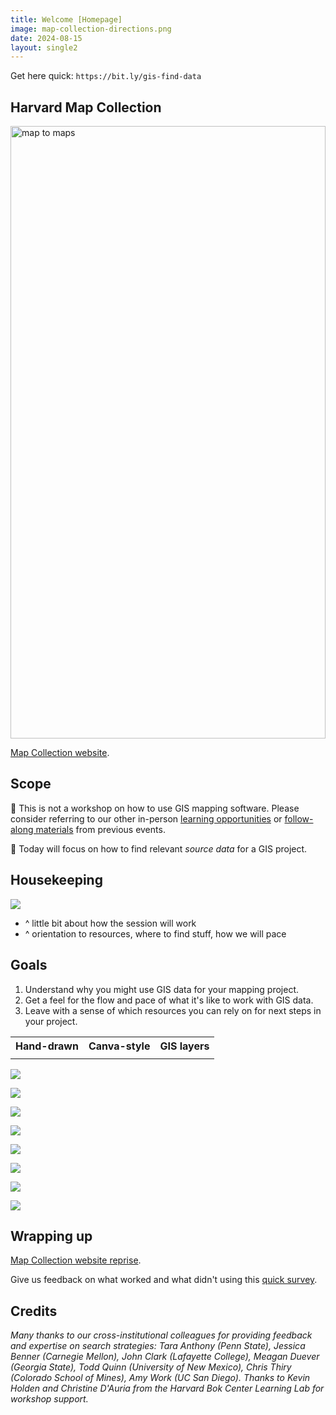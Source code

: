 ```yaml
---
title: Welcome [Homepage]
image: map-collection-directions.png
date: 2024-08-15
layout: single2
---
```


Get here quick: 
`https://bit.ly/gis-find-data`

## Harvard Map Collection

<img src="map-collection-directions.png" style="width:100%; max-height:70em;" alt="map to maps">

[Map Collection website](https://library.harvard.edu/libraries/harvard-map-collection). 


<div class="alert-success">
<h2>Scope</h2>

<p> 🚨 This is not a workshop on how to use GIS mapping software. Please consider referring to our other in-person <a href="https://libcal.library.harvard.edu/calendar/main?t=d&q=gis&cid=15049&cal=15049&inc=0">learning opportunities</a> or <a href = "https://mapping.share.library.harvard.edu/resources/workshops">follow-along materials</a> from previous events. </p>

<p>🚨 Today will focus on how to find relevant <em>source data</em> for a GIS project. </p>

</div>

## Housekeeping

![](format.png)
- ^ little bit about how the session will work
- ^ orientation to resources, where to find stuff, how we will pace 

## Goals

1. Understand why you might use GIS data for your mapping project.
2. Get a feel for the flow and pace of what it's like to work with GIS data.
3. Leave with a sense of which resources you can rely on for next steps in your project.


<table>
  <tr>
    <th>Hand-drawn</th>
    <th>Canva-style</th>
    <th>GIS layers</th>
  </tr>
  <tr>
    <td><img alt="" src="1.png"></td>
    <td><img alt="" src="2.png"></td>
    <td><img alt="" src="3.png"></td>
  </tr>
</table>

![](1.png)

![](2.png)

![](3.png)

![](4.png)

![](5.png)

![](6.png)

![](7.png)
 
![](8.png)


## Wrapping up

[Map Collection website reprise](https://library.harvard.edu/libraries/harvard-map-collection).

Give us feedback on what worked and what didn't using this [quick survey](https://harvard.az1.qualtrics.com/jfe/form/SV_7aK1ea31ufbdR4O).

## Credits

*Many thanks to our cross-institutional colleagues for providing feedback and expertise on search strategies: Tara Anthony (Penn State), Jessica Benner (Carnegie Mellon), John Clark (Lafayette College), Meagan Duever (Georgia State), Todd Quinn (University of New Mexico), Chris Thiry (Colorado School of Mines), Amy Work (UC San Diego). Thanks to Kevin Holden and Christine D'Auria from the Harvard Bok Center Learning Lab for workshop support.*
